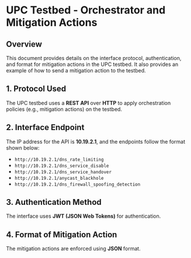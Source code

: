 # UPC Testbed - Orchestrator and Mitigation Actions

## Overview

This document provides details on the interface protocol, authentication, and format for mitigation actions in the UPC testbed. It also provides an example of how to send a mitigation action to the testbed.

## 1. Protocol Used

The UPC testbed uses a **REST API** over **HTTP** to apply orchestration policies (e.g., mitigation actions) on the testbed.

## 2. Interface Endpoint

The IP address for the API is **10.19.2.1**, and the endpoints follow the format shown below:

- `http://10.19.2.1/dns_rate_limiting`
- `http://10.19.2.1/dns_service_disable`
- `http://10.19.2.1/dns_service_handover`
- `http://10.19.2.1/anycast_blackhole`
- `http://10.19.2.1/dns_firewall_spoofing_detection`

## 3. Authentication Method

The interface uses **JWT (JSON Web Tokens)** for authentication.

## 4. Format of Mitigation Action

The mitigation actions are enforced using **JSON** format.